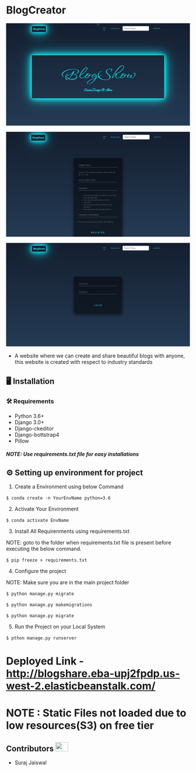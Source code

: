# BlogCreator
![Home](https://github.com/surajaiswal13/BlogCreator/blob/master/Md%20Resources/BlogCreator%20Home.JPG)

![Register](https://github.com/surajaiswal13/BlogCreator/blob/master/Md%20Resources/BlogCreator%20Register.JPG)

![Login](https://github.com/surajaiswal13/BlogCreator/blob/master/Md%20Resources/BlogCreator%20Login.JPG)

- A website where we can create and share beautiful blogs with anyone, this website is created with respect to industry standards

## :desktop_computer:	Installation

### :hammer_and_wrench: Requirements
* Python 3.6+
* Django 3.0+
* Django-ckeditor
* Django-bottstrap4
* Pillow

##### NOTE: Use requirements.txt file for easy installations

## :gear: Setting up environment for project

1. Create a Environment using below Command
```
$ conda create -n YourEnvName python=3.6
```

2. Activate Your Environment
```
$ conda activate EnvName
```

3. Install All Requirenments using requirements.txt

NOTE: goto to the folder when requirements.txt file is present before executing the below command.

```
$ pip freeze > requirements.txt
```

4. Configure the project

NOTE: Make sure you are in the main project folder
```
$ python manage.py migrate
```

```
$ python manage.py makemigrations
```

```
$ python manage.py migrate
```

5. Run the Project on your Local System

```
$ pthon manage.py runserver
```

# Deployed Link - http://blogshare.eba-upj2fpdp.us-west-2.elasticbeanstalk.com/ 
# NOTE : Static Files not loaded due to low resources(S3) on free tier 

## Contributors <img src="https://raw.githubusercontent.com/TheDudeThatCode/TheDudeThatCode/master/Assets/Developer.gif" width=35 height=25> 

- Suraj Jaiswal

